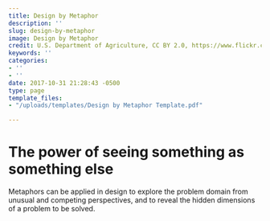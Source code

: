 ```yaml
---
title: Design by Metaphor
description: ''
slug: design-by-metaphor
image: Design by Metaphor
credit: U.S. Department of Agriculture, CC BY 2.0, https://www.flickr.com/photos/usdagov/27264129734/
keywords: ''
categories:
- ''
- ''
date: 2017-10-31 21:28:43 -0500
type: page
template_files:
- "/uploads/templates/Design by Metaphor Template.pdf"

---
```

# The power of seeing something as something else

Metaphors can be applied in design to explore the problem domain from unusual and competing perspectives, and to reveal the hidden dimensions of a problem to be solved. 
